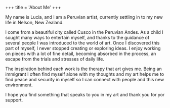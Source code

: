 +++
title = 'About Me'
+++

My name is Lucia, and I am a Peruvian artist, currently settling in to my new
life in Nelson, New Zealand.

I come from a beautiful city called Cusco in the Peruvian Andes. As a child I
sought many ways to entertain myself, and thanks to the guidance of several
people I was introduced to the world of art. Once I discovered this part of
myself, I never stopped creating or exploring ideas. I enjoy working on pieces
with a lot of fine detail, becoming absorbed in the process, an escape from the
trials and stresses of daily life.

The inspiration behind each work is the therapy that art gives me. Being an
immigrant I often find myself alone with my thoughts and my art helps me to find
peace and security in myself so I can connect with people and this new
environment.

I hope you find something that speaks to you in my art and thank you for yor
support.
